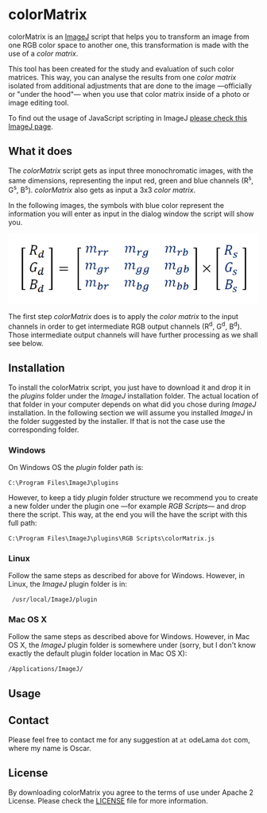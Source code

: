 colorMatrix
===========
colorMatrix is an [ImageJ](http://imagej.nih.gov/ij/) script that helps you to transform an image from one RGB color space to another one, this transformation is made with the use of a *color matrix*.

This tool has been created for the study and evaluation of such color matrices. This way, you can analyse the results from one *color matrix* isolated from additional adjustments that are done to the image &mdash;officially or "under the hood"&mdash; when you use that color matrix inside of a photo or image editing tool.

To find out the usage of JavaScript scripting in ImageJ [please check this ImageJ page](http://rsbweb.nih.gov/ij/developer/javascript.html).

What it does
-------------
The *colorMatrix* script gets as input three monochromatic images, with the same dimensions, representing the input red, green and blue channels (R<sup>s</sup>, G<sup>s</sup>, B<sup>s</sup>). *colorMatrix* also gets as input a 3x3 *color matrix*.  

In the following images, the symbols with blue color represent the information you will enter as input in the dialog window the script will show you.

![image](https://github.com/oscardelama/ImageJ-colorMatrix-js/raw/master/doc/img/colorMatrixTransformation.png)

The first step *colorMatrix* does is to apply the *color matrix* to the input channels in order to get intermediate RGB output channels (R<sup>d</sup>, G<sup>d</sup>, B<sup>d</sup>). Those intermediate output channels will have further processing as we shall see below.

Installation
-------------

To install the colorMatrix script, you just have to download it and drop it in the *plugins* folder under the *ImageJ* installation folder. The actual location of that folder in your computer depends on what did you chose during *ImageJ* installation. In the following section we will assume you installed *ImageJ* in the folder suggested by the installer. If that is not the case use the corresponding folder.

### Windows ###

On Windows OS the *plugin* folder path is:

    C:\Program Files\ImageJ\plugins

However, to keep a tidy *plugin* folder structure we recommend you to create a new folder under the plugin one &mdash;for example *RGB Scripts*&mdash; and drop there the script. This way, at the end you will the have the script with this full path:

    C:\Program Files\ImageJ\plugins\RGB Scripts\colorMatrix.js

### Linux ###

Follow the same steps as described for above for Windows. However, in Linux, the *ImageJ* plugin folder is in:

     /usr/local/ImageJ/plugin

### Mac OS X ###

Follow the same steps as described above for Windows. However, in Mac OS X, the *ImageJ* plugin folder is somewhere under (sorry, but I don't know exactly the default plugin folder location in Mac OS X):

    /Applications/ImageJ/
     
Usage
-----

Contact
-------
Please feel free to contact me for any suggestion at <my name> `at` odeLama `dot` com, where my name is Oscar.

License
-------

By downloading colorMatrix you agree to the terms of use under Apache 2 License. Please check the [LICENSE](https://github.com/oscardelama/ImageJ-colorMatrix-js/blob/master/LICENSE) file for more information.

  